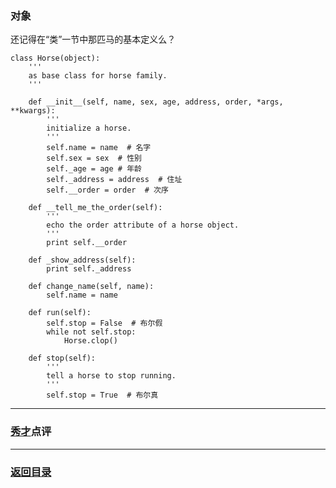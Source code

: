 ### 对象 ###
还记得在“类”一节中那匹马的基本定义么？

	class Horse(object):
		'''
		as base class for horse family.
		'''

		def __init__(self, name, sex, age, address, order, *args, **kwargs):
			'''
			initialize a horse.
			'''
			self.name = name  # 名字
			self.sex = sex  # 性别
			self._age = age # 年龄
			self._address = address  # 住址
			self.__order = order  # 次序

		def __tell_me_the_order(self):
			'''
			echo the order attribute of a horse object.
			'''
			print self.__order

		def _show_address(self):
			print self._address

		def change_name(self, name):
			self.name = name

		def run(self):
			self.stop = False  # 布尔假
			while not self.stop:
				Horse.clop()

		def stop(self):
			'''
			tell a horse to stop running.
			'''
			self.stop = True  # 布尔真

---
### [秀才](http://zhouguoqiang.cn/ "作者")点评 ###

---
### [返回目录](https://github.com/nagexiucai/manuscripts/blob/master/Python半深入讲义/背诵默写.md "背诵默写") ###